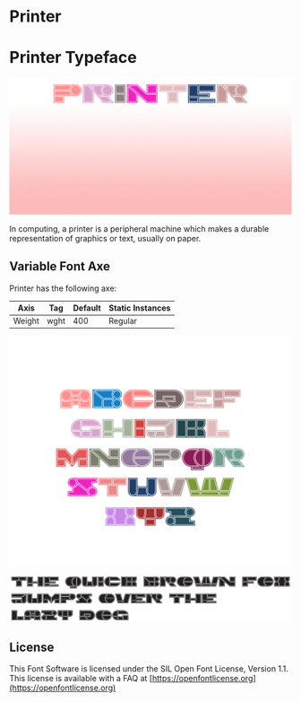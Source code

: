  
#   Printer

# Printer Typeface

![Image](documentation/image1.png)

In computing, a printer is a peripheral machine which makes a durable representation of graphics or text, usually on paper.

## Variable Font Axe

Printer has the following axe:

Axis | Tag | Default | Static Instances
--- | --- | --- | ---
Weight | wght | 400 | Regular

![Image](documentation/image2.png)

![Image](documentation/image3.png)

## License

This Font Software is licensed under the SIL Open Font License, Version 1.1.
This license is available with a FAQ at [https://openfontlicense.org](https://openfontlicense.org)
